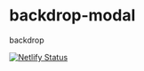 # backdrop-modal

backdrop

[![Netlify Status](https://api.netlify.com/api/v1/badges/6a6e7227-4554-4004-a968-5a8b2e41668e/deploy-status)](https://app.netlify.com/sites/backdrop-modal/deploys)

